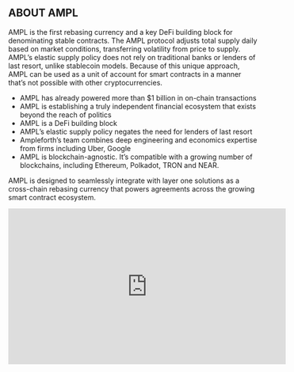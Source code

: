 ## ABOUT AMPL

AMPL is the first rebasing currency and a key DeFi building block for denominating stable contracts. The AMPL protocol adjusts total supply daily based on market conditions, transferring volatility from price to supply. AMPL’s elastic supply policy does not rely on traditional banks or lenders of last resort, unlike stablecoin models. Because of this unique approach, AMPL can be used as a unit of account for smart contracts in a manner that’s not possible with other cryptocurrencies.

- AMPL has already powered more than $1 billion in on-chain transactions
- AMPL is establishing a truly independent financial ecosystem that exists beyond the reach of politics
- AMPL is a DeFi building block
- AMPL’s elastic supply policy negates the need for lenders of last resort
- Ampleforth’s team combines deep engineering and economics expertise from firms including Uber, Google
- AMPL is blockchain-agnostic. It’s compatible with a growing number of blockchains, including Ethereum, Polkadot, TRON and NEAR.

AMPL is designed to seamlessly integrate with layer one solutions as a cross-chain rebasing currency that powers agreements across the growing smart contract ecosystem. 

<iframe width="560" height="315" src="https://www.youtube.com/embed/e-8yjmsshFg" frameborder="0" allow="accelerometer; autoplay; clipboard-write; encrypted-media; gyroscope; picture-in-picture" allowfullscreen></iframe>
